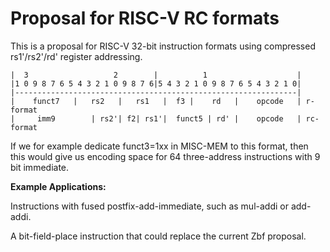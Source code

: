 Proposal for RISC-V RC formats
==============================

This is a proposal for RISC-V 32-bit instruction formats using compressed rs1'/rs2'/rd'
register addressing.

    |  3                   2        |          1                    |
    |1 0 9 8 7 6 5 4 3 2 1 0 9 8 7 6|5 4 3 2 1 0 9 8 7 6 5 4 3 2 1 0|
    |---------------------------------------------------------------|
    |    funct7   |   rs2   |   rs1   |  f3 |    rd   |    opcode   | r-format
    |     imm9        | rs2'| f2| rs1'|  funct5 | rd' |    opcode   | rc-format

If we for example dedicate funct3=1xx in MISC-MEM to this format, then this would give us
encoding space for 64 three-address instructions with 9 bit immediate.

**Example Applications:**

Instructions with fused postfix-add-immediate, such as mul-addi or add-addi.

A bit-field-place instruction that could replace the current Zbf proposal.
